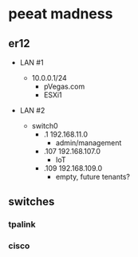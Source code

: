 # peeat madness
## er12

- LAN #1
  - 10.0.0.1/24
	- pVegas.com
	- ESXi1

- LAN #2
	- switch0
		- .1	192.168.11.0
			- admin/management
		- .107	192.168.107.0
			- IoT
		- .109	192.168.109.0
			- empty, future tenants?
		
## switches
### tpalink

### cisco